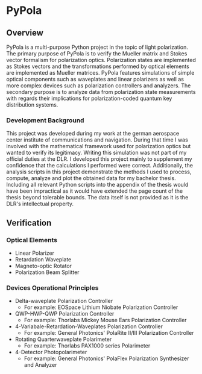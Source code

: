 # PyPola

## Overview

PyPola is a multi-purpose Python project in the topic of light polarization.
The primary purpose of PyPola is to verify the Mueller matrix and Stokes vector formalism for polarization optics.
Polarization states are implemented as Stokes vectors and the transformations performed by optical elements are
implemented as Mueller matrices.
PyPola features simulations of simple optical components such as waveplates and linear polarizers as well as more
complex devices such as polarization controllers and analyzers.
The secondary purpose is to analyze data from polarization state measurements with regards their implications for
polarization-coded quantum key distribution systems.

### Development Background

This project was developed during my work at the german aerospace center institute of communications and navigation.
During that time I was involved with the mathematical framework used for polarization optics but wanted to verify its
legitimacy.
Writing this simulation was not part of my official duties at the DLR.
I developed this project mainly to supplement my confidence that the calculations I performed were correct.
Additionally, the analysis scripts in this project demonstrate the methods I used to process, compute, analyze and plot
the obtained data for my bachelor thesis.
Including all relevant Python scripts into the appendix of the thesis would have been impractical as it would have
extended the page count of the thesis beyond tolerable bounds.
The data itself is not provided as it is the DLR's intellectual property.

## Verification

### Optical Elements

- Linear Polarizer
- Retardation Waveplate
- Magneto-optic Rotator
- Polarization Beam Splitter

### Devices Operational Principles

- Delta-waveplate Polarization Controller
    - For example: EOSpace Lithium Niobate Polarization Controller
- QWP-HWP-QWP Polarization Controller
    - For example: Thorlabs Mickey Mouse Ears Polarization Controller
- 4-Variabale-Retardation-Waveplates Polarization Controller
    - For example: General Photonics' PolaRite II/III Polarization Controller
- Rotating Quarterwaveplate Polarimeter
    - For example: Thorlabs PAX1000 series Polarimeter
- 4-Detector Photopolarimeter
    - For example: General Photonics' PolaFlex Polarization Synthesizer and Analyzer
